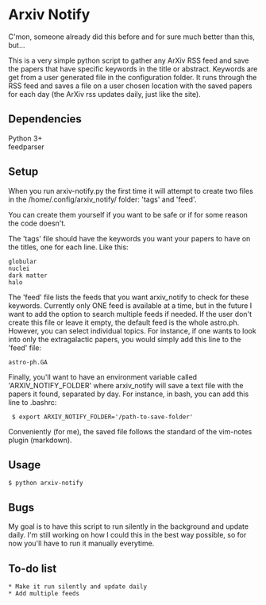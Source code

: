 Arxiv Notify
============

C'mon, someone already did this before and for sure much better than this, but...

This is a very simple python script to gather any ArXiv RSS feed and save the papers that have specific keywords in the title or abstract. Keywords are get from a user generated file in the configuration folder. It runs through the RSS feed and saves a file on a user chosen location with the saved papers for each day (the ArXiv rss updates daily, just like the site).

Dependencies
------------

Python 3+<br/>
feedparser<br/> 

Setup
-----

When you run arxiv-notify.py the first time it will attempt to create two files in the /home/.config/arxiv_notify/ folder: 'tags' and 'feed'.

You can create them yourself if you want to be safe or if for some reason the code doesn't. 

The 'tags' file should have the keywords you want your papers to have on the titles, one for each line. Like this:

    globular 
    nuclei
    dark matter 
    halo

The 'feed' file lists the feeds that you want arxiv_notify to check for these keywords. Currently only ONE feed is available at a time, but in the future I want to add the option to search multiple feeds if needed. If the user don't create this file or leave it empty, the default feed is the whole astro.ph. However, you can select individual topics. For instance, if one wants to look into only the extragalactic papers, you would simply add this line to the 'feed' file:

    astro-ph.GA

Finally, you'll want to have an environment variable called 'ARXIV_NOTIFY_FOLDER' where arxiv_notify will save a text file with the papers it found, separated by day. For instance, in bash, you can add this line to .bashrc:

     $ export ARXIV_NOTIFY_FOLDER='/path-to-save-folder'

Conveniently (for me), the saved file follows the standard of the vim-notes plugin (markdown).

Usage
------

    $ python arxiv-notify

Bugs
----

My goal is to have this script to run silently in the background and update daily. I'm still working on how I could this in the best way possible, so for now you'll have to run it manually everytime. 

To-do list
----------

    * Make it run silently and update daily
    * Add multiple feeds
